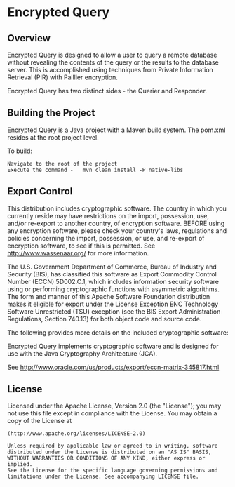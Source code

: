 # Encrypted Query

## Overview

Encrypted Query is designed to allow a user to query a remote database without revealing the contents of the query or the results to the database server.  This is accomplished using techniques from Private Information Retrieval (PIR) with Paillier encryption. 

Encrypted Query has two distinct sides - the Querier and Responder.



## Building the Project

Encrypted Query is a Java project with a Maven build system. The pom.xml resides at the root project level.

To build:

    Navigate to the root of the project
    Execute the command -   mvn clean install -P native-libs


## Export Control

This distribution includes cryptographic software. The country in which you currently reside may have restrictions on the import, possession, use, and/or re-export to another country, of encryption software. BEFORE using any encryption software, please check your country's laws, regulations and policies concerning the import, possession, or use, and re-export of encryption software, to see if this is permitted. See http://www.wassenaar.org/ for more information.

The U.S. Government Department of Commerce, Bureau of Industry and Security (BIS), has classified this software as Export Commodity Control Number (ECCN) 5D002.C.1, which includes information security software using or performing cryptographic functions with asymmetric algorithms. The form and manner of this Apache Software Foundation distribution makes it eligible for export under the License Exception ENC Technology Software Unrestricted (TSU) exception (see the BIS Export Administration Regulations, Section 740.13) for both object code and source code.

The following provides more details on the included cryptographic software:

Encrypted Query implements cryptographic software and is designed for use with the Java Cryptography Architecture (JCA).

See http://www.oracle.com/us/products/export/eccn-matrix-345817.html

## License

   Licensed under the Apache License, Version 2.0 (the "License");
   you may not use this file except in compliance with the License.
   You may obtain a copy of the License at

    (http://www.apache.org/licenses/LICENSE-2.0)

    Unless required by applicable law or agreed to in writing, software
    distributed under the License is distributed on an "AS IS" BASIS,
    WITHOUT WARRANTIES OR CONDITIONS OF ANY KIND, either express or implied.
    See the License for the specific language governing permissions and
    limitations under the License. See accompanying LICENSE file.



